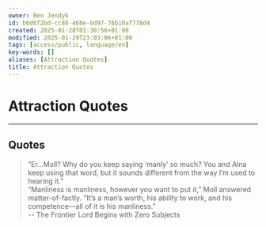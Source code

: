 ```yaml
---
owner: Ben Jendyk
id: b6d6f2bd-cc88-468e-bd97-76b10af778d4
created: 2025-01-28T01:30:56+01:00
modified: 2025-01-29T23:03:06+01:00
tags: [access/public, language/en]
key-words: []
aliases: [Attraction Quotes]
title: Attraction Quotes
---
```


# Attraction Quotes

---

## Quotes

> “Er…Moll? Why do you keep saying ‘manly’ so much? You and Alna keep using that word, but it sounds different from the way I’m used to hearing it.”  
> “Manliness is manliness, however you want to put it,” Moll answered matter-of-factly. “It’s a man’s worth, his ability to work, and his competence—all of it is his manliness.”  
-- The Frontier Lord Begins with Zero Subjects
